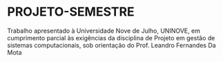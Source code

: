# PROJETO-SEMESTRE
Trabalho apresentado à Universidade Nove de Julho, UNINOVE, em cumprimento parcial às exigências da disciplina de Projeto em gestão de sistemas computacionais, sob orientação do Prof. Leandro Fernandes Da Mota

